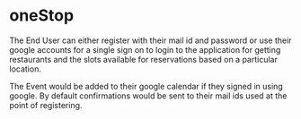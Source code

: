 # oneStop

The End User can either register with their mail id and password or use their google accounts for a single sign on to login to the application for getting restaurants and the slots available for reservations based on a particular location. 

The Event would be added to their google calendar if they signed in using google. By default confirmations would be sent to their mail ids used at the point of registering.
